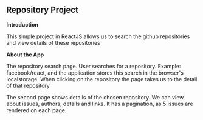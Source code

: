 <h2>Repository Project</h2>

<strong>Introduction</strong>
<p>This simple project in ReactJS allows us to search the github repositories and view details of these repositories</p>

<Strong>About the App</Strong>
<p>The repository search page. User searches for a repository. Example: facebook/react, and the application stores this search in the browser's localstorage. When clicking on the repository the page takes us to the detail of that repository</p>
<p>The second page shows details of the chosen repository. We can view about issues, authors, details and links. It has a pagination, as 5 issues are rendered on each page.</p>